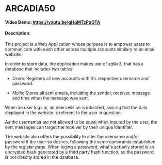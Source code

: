 # ARCADIA50
#### Video Demo:  <https://youtu.be/gHqMTzPqQTA>
#### Description:

This project is a Web Application whose purpose is to empower users to communicate with each other across multiple accounts similary to an email website.

In order to store data, the application makes use of _sqlite3_, that has a database that includes two tables:

- _Users_: Registers all new accounts with it's respective username and password.

- _Mails_: Stores all sent emails, including the sender, receiver, message and time when the message was sent.

When an user logs in, an new session is intialized, assurig that the data displayed in the website is referent to the user in question.

As the usernames are not allowed to be equal when inputed by the user, the sent messages can target the receiver by their unique identifier.

The website also offers the possibility to alter the username and/or password if the user so desires, following the same constraints estabilshed by the register page.
When loging a password, what's actually stored is an encrypted hash generated by a third party hash function, so the password is not directly stored in the database.